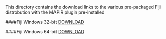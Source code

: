 This directory contains the download links to the various pre-packaged Fiji distrobution with the MAPIR plugin pre-installed

####Fiji Windows 32-bit
[DOWNLOAD](http://www.docs.peauproductions.com/fiji/fiji-win32-20160602.zip)

####Fiji Windows 64-bit
[DOWNLOAD](http://www.docs.peauproductions.com/fiji/fiji-win32-20160602.zip)
